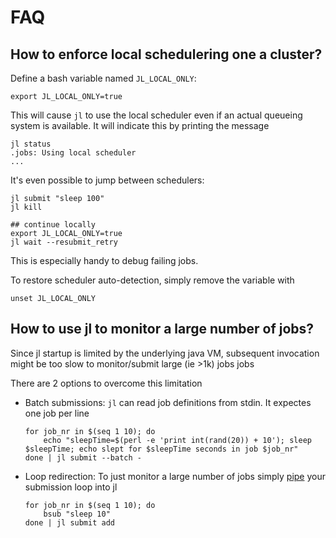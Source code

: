 # FAQ

## How to enforce local schedulering one a cluster?
Define a bash variable named `JL_LOCAL_ONLY`:
```
export JL_LOCAL_ONLY=true
```
This will cause `jl` to use the local scheduler even if an actual queueing system is available. It will indicate this by printing the message
```
jl status
.jobs: Using local scheduler
...
```
It's even possible to jump between schedulers:
```
jl submit "sleep 100"
jl kill

## continue locally
export JL_LOCAL_ONLY=true
jl wait --resubmit_retry
```
This is especially handy to debug failing jobs.


To restore scheduler auto-detection, simply remove the variable with
```
unset JL_LOCAL_ONLY
```



## How to use jl to monitor a large number of jobs?

Since jl startup is limited by the underlying java VM, subsequent invocation might be too slow to monitor/submit large (ie >1k) jobs jobs

There are 2 options to overcome this limitation

* Batch submissions: `jl` can read job definitions from stdin. It expectes one job per line

	```
	for job_nr in $(seq 1 10); do
	    echo "sleepTime=$(perl -e 'print int(rand(20)) + 10'); sleep $sleepTime; echo slept for $sleepTime seconds in job $job_nr"
	done | jl submit --batch -
	```

* Loop redirection: To just monitor a large number of jobs simply [pipe](http://stackoverflow.com/questions/18612603/redirecting-output-of-bash-for-loop) your submission loop into jl

	```
	for job_nr in $(seq 1 10); do
	    bsub "sleep 10"
	done | jl submit add
	```